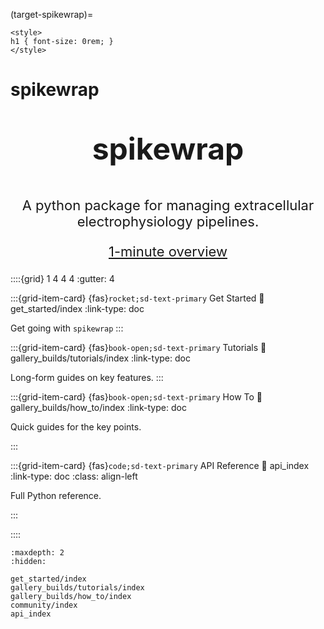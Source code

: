 (target-spikewrap)=

<!-- We need the original #spikewrap header to give the page a title, but it is hard to center. 
So disappear it below then make centered title with html.
Was using a .{center} css like in datashuttle but this isn't working for some reason :S -->

```{raw} html
<style>
h1 { font-size: 0rem; }
</style>
```

# spikewrap

<p style="text-align: center; font-size: 48px; font-weight: bold;"> spikewrap </p>
<p style="text-align: center; font-size: 22px;">A python package for managing extracellular electrophysiology pipelines.</p>
<p style="text-align: center; font-size: 22px;"><a href="gallery_builds/get_started/package_overview.html">1-minute overview</a></p>

::::{grid} 1 4 4 4 
:gutter: 4

:::{grid-item-card} {fas}`rocket;sd-text-primary` Get Started
:link: get_started/index
:link-type: doc

Get going with ``spikewrap``
:::

:::{grid-item-card} {fas}`book-open;sd-text-primary` Tutorials
:link: gallery_builds/tutorials/index
:link-type: doc

Long-form guides on key features.
:::

:::{grid-item-card} {fas}`book-open;sd-text-primary` How To
:link: gallery_builds/how_to/index
:link-type: doc

Quick guides for the key points.

:::

:::{grid-item-card} {fas}`code;sd-text-primary` API Reference
:link: api_index
:link-type: doc
:class: align-left

Full Python reference.

:::

::::

```{toctree}
:maxdepth: 2
:hidden:

get_started/index
gallery_builds/tutorials/index
gallery_builds/how_to/index
community/index
api_index
```
